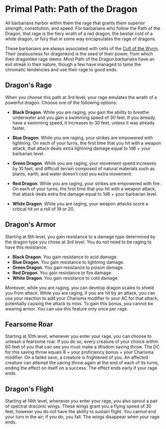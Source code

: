 # Primal Path: Path of the Dragon
All barbarians harbor within them the rage that grants them superior strength, constitution, and speed. For barbarians who follow the Path of the Dragon, that rage is the fiery wrath of a red dragon, the bestial cold of a white dragon, or fury that in some way encapsulates the rage of dragons. 

These barbarians are always associated with cells of the [Cult of the Wyrm](../../Organizations/CultOfTheWyrm.md). Their zealousness for dragonkind is the seed of their power, from which their dragonlike rage stems. Most Path of the Dragon barbarians have an evil streak in their nature, though a few have managed to tame the chromatic tendencies and use their rage to good ends.

## Dragon's Rage
When you choose this path at 3rd level, your rage emulates the wrath of a powerful dragon. Choose one of the following options:

* **Black Dragon**. While you are raging, you gain the ability to breathe underwater and you gain a swimming speed of 30 feet. If you already have a swimming speed, it increases to 30 feet, unless it was already faster.

* **Blue Dragon**. While you are raging, your strikes are empowered with lightning. On each of your turns, the first time that you hit with a weapon attack, that attack deals extra lightning damage equal to 1d6 + your barbarian level.

* **Green Dragon**. While you are raging, your movement speed increases by 10 feet, and difficult terrain composed of natural materials such as plants, earth, and water doesn't cost you extra movement.

* **Red Dragon**. While you are raging, your strikes are empowered with fire. On each of your turns, the first time that you hit with a weapon attack, that attack deals extra fire damage equal to 1d6 + your barbarian level.

* **White Dragon**. While you are raging, your weapon attacks score a critical hit on a roll of 19 or 20.

## Dragon's Armor
Starting at 6th level, you gain resistance to a damage type determined by the dragon type you chose at 3rd level. You do not need to be raging to have this resistance.

* **Black Dragon**. You gain resistance to acid damage.
* **Blue Dragon**. You gain resistance to lightning damage.
* **Green Dragon**. You gain resistance to poison damage.
* **Red Dragon**. You gain resistance to fire damage.
* **White Dragon**. You gain resistance to cold damage.

Moreover, while you are raging, you can develop dragon scales to shield you from attack. While you are raging, if you are hit by an attack, you can use your reaction to add your Charisma modifier to your AC for that attack, potentially causing the attack to miss. To gain this bonus, you cannot be wearing armor. You can use this feature only once per rage.

## Fearsome Roar
Starting at 10th level, whenever you enter your rage, you can choose to unleash a fearsome roar. If you do so, every creature of your choice within 60 feet of you that can see you must make a Wisdom saving throw. The DC for this saving throw equals 8 + your proficiency bonus + your Charisma modifier. On a failed save, a creature is frightened of you. An affected creature can attempt the saving throw again at the end of each of its turns, ending the effect on itself on a success. The effect ends early if your rage ends.

## Dragon's Flight
Starting at 14th level, whenever you enter your rage, you also sprout a pair of spectral draconic wings. These wings grant you a flying speed of 30 feet, however you do not have the ability to sustain flight. You cannot end your turn in the air; if you do, you fall. The wings disappear when your rage ends.
